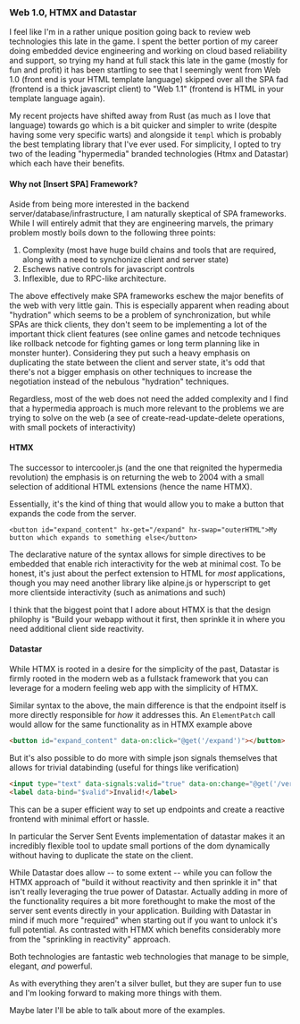 
### Web 1.0, HTMX and Datastar

I feel like I'm in a rather unique position going back to review web technologies this late in the game. I spent the better portion of my career doing embedded device engineering and working on cloud based reliability and support, so trying my hand at full stack this late in the game (mostly for fun and profit) it has been startling to see that I seemingly went from Web 1.0 (front end is your HTML template language) skipped over all the SPA fad (frontend is a thick javascript client) to "Web 1.1" (frontend is HTML in your template language again).

My recent projects have shifted away from Rust (as much as I love that language) towards go which is a bit quicker and simpler to write (despite having some very specific warts) and alongside it `templ` which is probably the best templating library that I've ever used. For simplicity, I opted to try two of the leading "hypermedia" branded technologies (Htmx and Datastar) which each have their benefits.

#### Why not [Insert SPA] Framework?
Aside from being more interested in the backend server/database/infrastructure, I am naturally skeptical of SPA frameworks. While I will entirely admit that they are engineering marvels, the primary problem mostly boils down to the following three points:

1. Complexity (most have huge build chains and tools that are required, along with a need to synchonize client and server state)
2. Eschews native controls for javascript controls
3. Inflexible, due to RPC-like architecture.

The above effectively make SPA frameworks eschew the major benefits of the web with very little gain. This is especially apparent when reading about "hydration" which seems to be a problem of synchronization, but while SPAs are thick clients, they don't seem to be implementing a lot of the important thick client features (see online games and netcode techniques like rollback netcode for fighting games or long term planning like in monster hunter). Considering they put such a heavy emphasis on duplicating the state between the client and server state, it's odd that there's not a bigger emphasis on other techniques to increase the negotiation instead of the nebulous "hydration" techniques.

Regardless, most of the web does not need the added complexity and I find that a hypermedia approach is much more relevant to the problems we are trying to solve on the web (a see of create-read-update-delete operations, with small pockets of interactivity)

#### HTMX

The successor to intercooler.js (and the one that reignited the hypermedia revolution) the emphasis is on returning the web to 2004 with a small selection of additional HTML extensions (hence the name HTMX).

Essentially, it's the kind of thing that would allow you to make a button that expands the code from the server.

```
<button id="expand_content" hx-get="/expand" hx-swap="outerHTML">My button which expands to something else</button>
```

The declarative nature of the syntax allows for simple directives to be embedded that enable rich interactivity for the web at minimal cost. To be honest, it's just about the perfect extension to HTML for _most_ applications, though you may need another library like alpine.js or hyperscript to get more clientside interactivity (such as animations and such)

I think that the biggest point that I adore about HTMX is that the design philophy is "Build your webapp without it first, then sprinkle it in where you need additional client side reactivity.

#### Datastar

While HTMX is rooted in a desire for the simplicity of the past, Datastar is firmly rooted in the modern web as a fullstack framework that you can leverage for a modern feeling web app with the simplicity of HTMX.

Similar syntax to the above, the main difference is that the endpoint itself is more directly responsible for _how_ it addresses this. An `ElementPatch` call would allow for the same functionality as in HTMX example above

```html
<button id="expand_content" data-on:click="@get('/expand')"></button>
```
But it's also possible to do more with simple json signals themselves that allows for trivial databinding (useful for things like verification)

```html
<input type="text" data-signals:valid="true" data-on:change="@get('/verify')"/>
<label data-bind="$valid">Invalid!</label>
```

This can be a super efficient way to set up endpoints and create a reactive frontend with minimal effort or hassle.

In particular the Server Sent Events implementation of datastar makes it an incredibly flexible tool to update small portions of the dom dynamically without having to duplicate the state on the client. 

While Datastar does allow -- to some extent -- while you can follow the HTMX approach of "build it without reactivity and then sprinkle it in" that isn't really leveraging the true power of Datastar. Actually adding in more of the functionality requires a bit more forethought to make the most of the server sent events directly in your application. Building with Datastar in mind if much more "required" when starting out if you want to unlock it's full potential. As contrasted with HTMX which benefits considerably more from the "sprinkling in reactivity" approach.

Both technologies are fantastic web technologies that manage to be simple, elegant, _and_ powerful.

As with everything they aren't a silver bullet, but they are super fun to use and I'm looking forward to making more things with them.

Maybe later I'll be able to talk about more of the examples.

